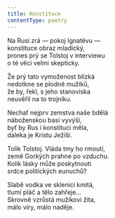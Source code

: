 ```yaml
---
title: Konstituce
contentType: poetry
---
```


<section>

Na Rusi zrá — pokoj Ignatěvu —  
konstituce obraz mladický,  
prones prý se Tolstoj v interviewu  
o té věci velmi skepticky.

</section>

<section>

Že prý tato vymoženost blízká  
nedotkne se plodně mužíků,  
že by, řekl, s jeho stanoviska  
neuvěřil na to trojníku.

</section>

<section>

Nechať nejprv zemstva naše bdělá  
náboženskou basi vyvýší,  
byť by Rus i konstituci měla,  
daleka je Kristu Ježíši.

</section>

<section>

Tolik Tolstoj. Vláda tmy ho rmoutí,  
země Gorkých prahne po vzduchu.  
Kolik lásky může poskytnouti  
srdce politických eunuchů?

</section>

<section>

Slabě vodka ve sklenici kmitá,  
tlumí pláč a tělo zahřeje…  
Skrovně vzrůstá mužíkovi žita,  
málo víry, málo naděje.

</section>
